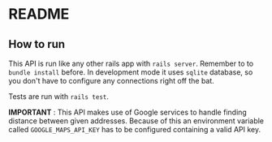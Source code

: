 # README

## How to run

This API is run like any other rails app with `rails server`. Remember to to `bundle install` before. In development mode it uses `sqlite` database, so you don't have to configure any connections right off the bat.

Tests are run with `rails test`. 

**IMPORTANT** : 
This API makes use of Google services to handle finding distance between given addresses. 
Because of this an environment variable called `GOOGLE_MAPS_API_KEY` has to be configured containing a valid API key.



